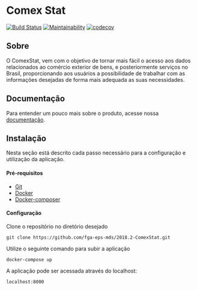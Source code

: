 
# Comex Stat

[![Build Status](https://travis-ci.org/fga-eps-mds/2018.2-ComexStat.svg?branch=develop)](https://travis-ci.org/fga-eps-mds/2018.2-ComexStat)
[![Maintainability](https://api.codeclimate.com/v1/badges/f8c2e994cae38bdd6ce7/maintainability)](https://codeclimate.com/github/fga-eps-mds/2018.2-ComexStat/maintainability)
[![codecov](https://codecov.io/gh/fga-eps-mds/2018.2-ComexStat/branch/master/graph/badge.svg)](https://codecov.io/gh/fga-eps-mds/2018.2-ComexStat)


## Sobre

O ComexStat, vem com o objetivo de tornar mais fácil o acesso aos dados relacionados ao comércio exterior de bens, e posteriormente serviços no Brasil, proporcionando aos usuários a possibilidade de trabalhar com as informações desejadas de forma mais adequada as suas necessidades.

## Documentação

Para entender um pouco mais sobre o produto, acesse nossa [documentação](https://fga-eps-mds.github.io/2018.2-ComexStat).

## Instalação

Nesta seção está descrito cada passo necessário para a configuração e utilização da aplicação.

#### Pré-requisitos
  * [Git](https://git-scm.com/)
  * [Docker](https://www.docker.com/get-docker)
  * [Docker-composer](https://docs.docker.com/compose/install/#install-compose)

#### Configuração

Clone o repositório no diretório desejado

	git clone https://github.com/fga-eps-mds/2018.2-ComexStat.git

Utilize o seguinte comando para subir a aplicação

	docker-compose up

A aplicação pode ser acessada através do localhost:

	localhost:8000
